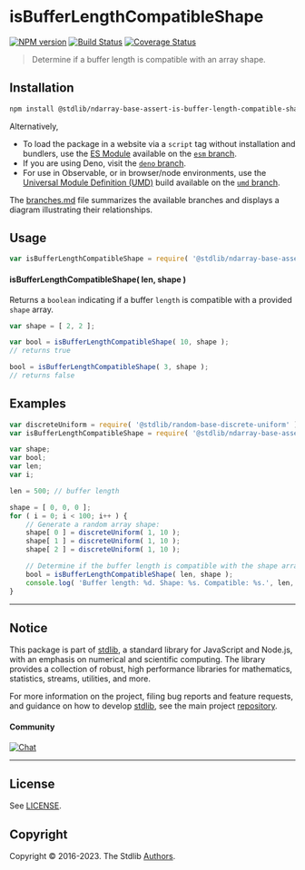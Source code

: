<!--

@license Apache-2.0

Copyright (c) 2018 The Stdlib Authors.

Licensed under the Apache License, Version 2.0 (the "License");
you may not use this file except in compliance with the License.
You may obtain a copy of the License at

   http://www.apache.org/licenses/LICENSE-2.0

Unless required by applicable law or agreed to in writing, software
distributed under the License is distributed on an "AS IS" BASIS,
WITHOUT WARRANTIES OR CONDITIONS OF ANY KIND, either express or implied.
See the License for the specific language governing permissions and
limitations under the License.

-->

# isBufferLengthCompatibleShape

[![NPM version][npm-image]][npm-url] [![Build Status][test-image]][test-url] [![Coverage Status][coverage-image]][coverage-url] <!-- [![dependencies][dependencies-image]][dependencies-url] -->

> Determine if a buffer length is compatible with an array shape.

<!-- Section to include introductory text. Make sure to keep an empty line after the intro `section` element and another before the `/section` close. -->

<section class="intro">

</section>

<!-- /.intro -->

<!-- Package usage documentation. -->

<section class="installation">

## Installation

```bash
npm install @stdlib/ndarray-base-assert-is-buffer-length-compatible-shape
```

Alternatively,

-   To load the package in a website via a `script` tag without installation and bundlers, use the [ES Module][es-module] available on the [`esm` branch][esm-url].
-   If you are using Deno, visit the [`deno` branch][deno-url].
-   For use in Observable, or in browser/node environments, use the [Universal Module Definition (UMD)][umd] build available on the [`umd` branch][umd-url].

The [branches.md][branches-url] file summarizes the available branches and displays a diagram illustrating their relationships.

</section>

<section class="usage">

## Usage

<!-- eslint-disable id-length -->

```javascript
var isBufferLengthCompatibleShape = require( '@stdlib/ndarray-base-assert-is-buffer-length-compatible-shape' );
```

#### isBufferLengthCompatibleShape( len, shape )

Returns a `boolean` indicating if a buffer `length` is compatible with a provided `shape` array.

<!-- eslint-disable id-length -->

```javascript
var shape = [ 2, 2 ];

var bool = isBufferLengthCompatibleShape( 10, shape );
// returns true

bool = isBufferLengthCompatibleShape( 3, shape );
// returns false
```

</section>

<!-- /.usage -->

<!-- Package usage notes. Make sure to keep an empty line after the `section` element and another before the `/section` close. -->

<section class="notes">

</section>

<!-- /.notes -->

<!-- Package usage examples. -->

<section class="examples">

## Examples

<!-- eslint-disable id-length -->

<!-- eslint no-undef: "error" -->

```javascript
var discreteUniform = require( '@stdlib/random-base-discrete-uniform' );
var isBufferLengthCompatibleShape = require( '@stdlib/ndarray-base-assert-is-buffer-length-compatible-shape' );

var shape;
var bool;
var len;
var i;

len = 500; // buffer length

shape = [ 0, 0, 0 ];
for ( i = 0; i < 100; i++ ) {
    // Generate a random array shape:
    shape[ 0 ] = discreteUniform( 1, 10 );
    shape[ 1 ] = discreteUniform( 1, 10 );
    shape[ 2 ] = discreteUniform( 1, 10 );

    // Determine if the buffer length is compatible with the shape array:
    bool = isBufferLengthCompatibleShape( len, shape );
    console.log( 'Buffer length: %d. Shape: %s. Compatible: %s.', len, shape.join( 'x' ), bool );
}
```

</section>

<!-- /.examples -->

<!-- Section to include cited references. If references are included, add a horizontal rule *before* the section. Make sure to keep an empty line after the `section` element and another before the `/section` close. -->

<section class="references">

</section>

<!-- /.references -->

<!-- Section for related `stdlib` packages. Do not manually edit this section, as it is automatically populated. -->

<section class="related">

</section>

<!-- /.related -->

<!-- Section for all links. Make sure to keep an empty line after the `section` element and another before the `/section` close. -->


<section class="main-repo" >

* * *

## Notice

This package is part of [stdlib][stdlib], a standard library for JavaScript and Node.js, with an emphasis on numerical and scientific computing. The library provides a collection of robust, high performance libraries for mathematics, statistics, streams, utilities, and more.

For more information on the project, filing bug reports and feature requests, and guidance on how to develop [stdlib][stdlib], see the main project [repository][stdlib].

#### Community

[![Chat][chat-image]][chat-url]

---

## License

See [LICENSE][stdlib-license].


## Copyright

Copyright &copy; 2016-2023. The Stdlib [Authors][stdlib-authors].

</section>

<!-- /.stdlib -->

<!-- Section for all links. Make sure to keep an empty line after the `section` element and another before the `/section` close. -->

<section class="links">

[npm-image]: http://img.shields.io/npm/v/@stdlib/ndarray-base-assert-is-buffer-length-compatible-shape.svg
[npm-url]: https://npmjs.org/package/@stdlib/ndarray-base-assert-is-buffer-length-compatible-shape

[test-image]: https://github.com/stdlib-js/ndarray-base-assert-is-buffer-length-compatible-shape/actions/workflows/test.yml/badge.svg?branch=main
[test-url]: https://github.com/stdlib-js/ndarray-base-assert-is-buffer-length-compatible-shape/actions/workflows/test.yml?query=branch:main

[coverage-image]: https://img.shields.io/codecov/c/github/stdlib-js/ndarray-base-assert-is-buffer-length-compatible-shape/main.svg
[coverage-url]: https://codecov.io/github/stdlib-js/ndarray-base-assert-is-buffer-length-compatible-shape?branch=main

<!--

[dependencies-image]: https://img.shields.io/david/stdlib-js/ndarray-base-assert-is-buffer-length-compatible-shape.svg
[dependencies-url]: https://david-dm.org/stdlib-js/ndarray-base-assert-is-buffer-length-compatible-shape/main

-->

[chat-image]: https://img.shields.io/gitter/room/stdlib-js/stdlib.svg
[chat-url]: https://gitter.im/stdlib-js/stdlib/

[stdlib]: https://github.com/stdlib-js/stdlib

[stdlib-authors]: https://github.com/stdlib-js/stdlib/graphs/contributors

[umd]: https://github.com/umdjs/umd
[es-module]: https://developer.mozilla.org/en-US/docs/Web/JavaScript/Guide/Modules

[deno-url]: https://github.com/stdlib-js/ndarray-base-assert-is-buffer-length-compatible-shape/tree/deno
[umd-url]: https://github.com/stdlib-js/ndarray-base-assert-is-buffer-length-compatible-shape/tree/umd
[esm-url]: https://github.com/stdlib-js/ndarray-base-assert-is-buffer-length-compatible-shape/tree/esm
[branches-url]: https://github.com/stdlib-js/ndarray-base-assert-is-buffer-length-compatible-shape/blob/main/branches.md

[stdlib-license]: https://raw.githubusercontent.com/stdlib-js/ndarray-base-assert-is-buffer-length-compatible-shape/main/LICENSE

</section>

<!-- /.links -->
